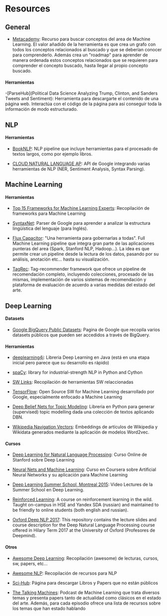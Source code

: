 # Resources

## General
- [Metacademy](https://metacademy.org/): Recurso para buscar conceptos del area de Machine Learning. El valor añadido de la herramienta es que crea un grafo con todos los conceptos relacionados al buscado y que se deberían conocer para comprenderlo. Además crea un "roadmap" para aprender de manera ordenada estos conceptos relacionados que se requieren para comprender el concepto buscado, hasta llegar al propio concepto buscado.
 
#### Herramientas
-[ParseHub](Political Data Science Analyzing Trump, Clinton, and Sanders Tweets and Sentiment): Herramienta para descargarte el contenido de una página web. Interactúa con el código de la página para así conseguir toda la información de modo estructurado.

## NLP

#### Herramientas

- [BookNLP](https://github.com/dbamman/book-nlp): NLP pipeline que incluye herramientas para el procesado de textos largos, como por ejemplo libros.

- [CLOUD NATURAL LANGUAGE AP](https://cloud.google.com/natural-language/): API de Google integrando varias herramientas de NLP (NER, Sentiment Analysis, Syntax Parsing).

## Machine Learning

#### Herramientas

- [Top 15 Frameworks for Machine Learning Experts](http://www.kdnuggets.com/2016/04/top-15-frameworks-machine-learning-experts.html): Recopilación de frameworks para Machine Learning

- [SyntaxNet](http://googleresearch.blogspot.com.es/2016/05/announcing-syntaxnet-worlds-most.html):  Parser de Google para aprender a analizar la estructura lingüística del lenguaje (para Inglés).

- [Flux Capacitor](https://github.com/fluxcapacitor/pipeline/wiki): "Una herramienta para gobernarlas a todas". Full Machine Learning pipeline que integra gran parte de las aplicaciones punteras del area (Spark, Stanford NLP, Hadoop...). La idea es que permite crear un pipeline desde la lectura de los datos, pasando por su análisis, anotación etc... hasta su visualización.

- [TagRec](https://github.com/learning-layers/TagRec/blob/master/README.md): Tag-recommender framework que ofrece un pipeline de recomendación completo, incluyendo colecciones, procesado de las mismas, implementación de varios sistemas de recomendación y plataforma de evaluación de acuerdo a varias medidas del estado del arte.

## Deep Learning

#### Datasets
- [Google BigQuery Public Datasets](https://cloud.google.com/bigquery/public-data/): Pagina de Google que recopila varios datasets públicos que pueden ser accedidos a través de BigQuery.

#### Herramientas
- [deeplearning4j](http://deeplearning4j.org/): Libreria Deep Learning en Java (está en una etapa inicial pero parece que su desarrollo es rápido)

- [spaCy](http://spacy.io/):  library for industrial-strength NLP in Python and Cython

- [SW Links](http://deeplearning.net/software_links/): Recopilación de herramientas SW relaccionadas

- [TensorFlow](http://tensorflow.org/): Open Source SW for Machine Learning desarrollado por Google, especialmente enfocado a Machine Learning

- [Deep Belief Nets for Topic Modeling](https://github.com/larsmaaloee/deep-belief-nets-for-topic-modeling): Libreria en Python para generar (supervised) topic modelling dada una colección de textos aplicando DBN.

- [Wikipedia Navigation Vectors](https://figshare.com/articles/Wikipedia_Vectors/3146878): Embeddings de artículos de Wikipedia y Wikidata generados mediante la aplicación de modelos Word2vec.

#### Cursos

- [Deep Learning for Natural Language Processing](http://cs224d.stanford.edu/syllabus.html): Curso Online de Stanford sobre Deep Learning

- [Neural Nets and Machine Learning](https://www.coursera.org/course/neuralnets): Curso en Coursera sobre Artificial Neural Networks y su aplicación para Machine Learning

- [Deep Learning Summer School, Montreal 2015](http://videolectures.net/deeplearning2015_montreal/): Video Lectures de la Summer School en Deep Learning.

- [Reinforced Learning](https://github.com/yandexdataschool/Practical_RL): A course on reinforcement learning in the wild. Taught on-campus in HSE and Yandex SDA (russian) and maintained to be friendly to online students (both english and russian).

- [Oxford Deep NLP 2017](https://github.com/oxford-cs-deepnlp-2017/lectures): This repository contains the lecture slides and course description for the Deep Natural Language Processing course offered in Hilary Term 2017 at the University of Oxford (Profesores de Deepmind). 
 

#### Otros
- [Awesome Deep Learning](https://github.com/ChristosChristofidis/awesome-deep-learning): Recopilación (awesome) de lecturas, cursos, sw, papers, etc...

- [Awesome NLP](https://github.com/keonkim/awesome-nlp): Recopilación de recursos para NLP

- [Sci-Hub](http://sci-hub.cc/): Página para descargar Libros y Papers que no están públicos

- [The Talking Machines](http://www.thetalkingmachines.com/): Podcast de Machine Learning que trata diversos temas y presenta papers tanto de actualidad como clásicos en el estado del arte. Además, para cada episodio ofrece una lista de recursos sobre los temas que han estado hablando

